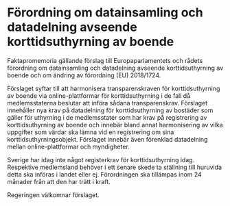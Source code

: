 # Förordning om datainsamling och datadelning avseende korttidsuthyrning av boende

Faktapromemoria gällande förslag till Europaparlamentets och rådets förordning om datainsamling och datadelning avseende korttidsuthyrning av boende och om ändring av förordning (EU) 2018/1724\.

Förslaget syftar till att harmonisera transparenskraven för korttidsuthyrning av boende via online\-plattformar för korttidsuthyrning i de fall då medlemsstaterna beslutar att införa sådana transparenskrav. Förslaget innehåller nya krav på datadelning för korttidsuthyrning av bostäder som gäller för uthyrning i de medlemsstater som har krav på registrering av korttidsuthyrning av boende och innebär bland annat harmonisering av vilka uppgifter som värdar ska lämna vid en registrering om sina korttidsuthyrningsobjekt. Förslaget innebär även förenklad datadelning mellan online\-plattformar och myndigheter.

Sverige har idag inte något registerkrav för korttidsuthyrning idag. Respektive medlemsland behöver i ett senare skede ta ställning till huruvida detta ska införas i landet eller ej. Förordningen ska tillämpas inom 24 månader från att den har trätt i kraft.

Regeringen välkomnar förslaget.
